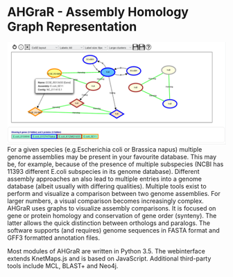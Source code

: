 # AHGraR - Assembly Homology Graph Representation
![alt text](https://github.com/OliverS87/AHGraR/blob/master/Figures/Vis%20and%20Legend.png "AHGraR Web screenshot")
For a given species (e.g.Escherichia coli or Brassica napus) multiple genome assemblies may be present in your 
favourite database. This may be, for example, because of the presence of multiple subspecies 
(NCBI has 11393 different E.coli subspecies in its genome database). Different assembly approaches an also lead to 
multiple entries into a genome database (albeit usually with differing qualities). Multiple tools exist to perform and visualize a
comparison between two genome assemblies. For larger numbers, a visual comparison becomes
increasingly complex. AHGraR uses graphs to visualize assembly comparisons. It is focused on
gene or protein homology and conservation of gene order (synteny). The latter allows the quick 
distinction between orthologs and paralogs. The software supports (and requires) genome sequences in FASTA format and GFF3 formatted
annotation files.

Most modules of AHGraR are written in Python 3.5. The webinterface
extends KnetMaps.js and is based on JavaScript. Additional third-party tools include MCL, BLAST+ and
Neo4j.

